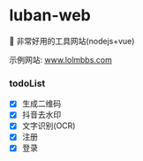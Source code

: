 # luban-web
:hammer: 非常好用的工具网站(nodejs+vue)

示例网站: www.lolmbbs.com

### todoList
- [x] 生成二维码
- [x] 抖音去水印
- [x] 文字识别(OCR)
- [x] 注册
- [x] 登录
